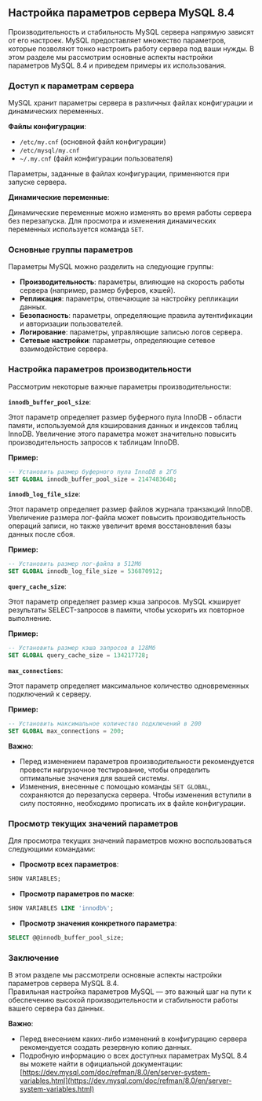 ## Настройка параметров сервера MySQL 8.4

Производительность и стабильность MySQL сервера напрямую зависят от его настроек. MySQL предоставляет множество параметров, которые позволяют тонко настроить работу сервера под ваши нужды. В этом разделе мы рассмотрим основные аспекты настройки параметров MySQL 8.4 и приведем примеры их использования.

### Доступ к параметрам сервера

MySQL хранит параметры сервера в различных файлах конфигурации и динамических переменных. 

**Файлы конфигурации**: 

- `/etc/my.cnf` (основной файл конфигурации)
- `/etc/mysql/my.cnf`
- `~/.my.cnf` (файл конфигурации пользователя)

Параметры, заданные в файлах конфигурации, применяются при запуске сервера. 

**Динамические переменные**:

Динамические переменные можно изменять во время работы сервера без перезапуска. Для просмотра и изменения динамических переменных используется команда `SET`. 

### Основные группы параметров

Параметры MySQL можно разделить на следующие группы:

- **Производительность**: параметры, влияющие на скорость работы сервера (например, размер буферов, кэшей).
- **Репликация**: параметры, отвечающие за настройку репликации данных.
- **Безопасность**: параметры, определяющие правила аутентификации и авторизации пользователей.
- **Логирование**: параметры, управляющие записью логов сервера.
- **Сетевые настройки**: параметры, определяющие сетевое взаимодействие сервера.

### Настройка параметров производительности

Рассмотрим некоторые важные параметры производительности:

**`innodb_buffer_pool_size`**: 

Этот параметр определяет размер буферного пула InnoDB - области памяти, используемой для кэширования данных и индексов таблиц InnoDB. Увеличение этого параметра может значительно повысить производительность запросов к таблицам InnoDB. 

**Пример:**

```sql
-- Установить размер буферного пула InnoDB в 2Гб
SET GLOBAL innodb_buffer_pool_size = 2147483648;
```

**`innodb_log_file_size`**:

Этот параметр определяет размер файлов журнала транзакций InnoDB. Увеличение размера лог-файла может повысить производительность операций записи, но также увеличит время восстановления базы данных после сбоя. 

**Пример:**

```sql
-- Установить размер лог-файла в 512Мб
SET GLOBAL innodb_log_file_size = 536870912;
```

**`query_cache_size`**:

Этот параметр определяет размер кэша запросов. MySQL кэширует результаты SELECT-запросов в памяти, чтобы ускорить их повторное выполнение. 

**Пример:**

```sql
-- Установить размер кэша запросов в 128Мб
SET GLOBAL query_cache_size = 134217728;
```

**`max_connections`**:

Этот параметр определяет максимальное количество одновременных подключений к серверу.

**Пример:**

```sql
-- Установить максимальное количество подключений в 200
SET GLOBAL max_connections = 200;
```

**Важно**: 

- Перед изменением параметров производительности рекомендуется провести нагрузочное тестирование, чтобы определить оптимальные значения для вашей системы. 
- Изменения, внесенные с помощью команды `SET GLOBAL`, сохраняются до перезапуска сервера. Чтобы изменения вступили в силу  постоянно, необходимо прописать их в файле конфигурации.

### Просмотр текущих значений параметров

Для просмотра текущих значений параметров можно воспользоваться следующими командами:

- **Просмотр всех параметров**:

```sql
SHOW VARIABLES;
```

- **Просмотр параметров по маске**:

```sql
SHOW VARIABLES LIKE 'innodb%';
```

- **Просмотр значения конкретного параметра**:

```sql
SELECT @@innodb_buffer_pool_size;
```

### Заключение

В этом разделе мы рассмотрели основные аспекты настройки параметров сервера MySQL 8.4.  
Правильная настройка параметров MySQL — это важный шаг на пути к обеспечению высокой производительности и стабильности работы вашего сервера баз данных. 

**Важно**: 

- Перед внесением каких-либо изменений в конфигурацию сервера рекомендуется создать резервную копию данных. 
- Подробную информацию о всех доступных параметрах MySQL 8.4 вы можете найти в официальной документации: [https://dev.mysql.com/doc/refman/8.0/en/server-system-variables.html](https://dev.mysql.com/doc/refman/8.0/en/server-system-variables.html)
